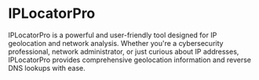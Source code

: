 # IPLocatorPro
IPLocatorPro is a powerful and user-friendly tool designed for IP geolocation and network analysis. Whether you're a cybersecurity professional, network administrator, or just curious about IP addresses, IPLocatorPro provides comprehensive geolocation information and reverse DNS lookups with ease.
